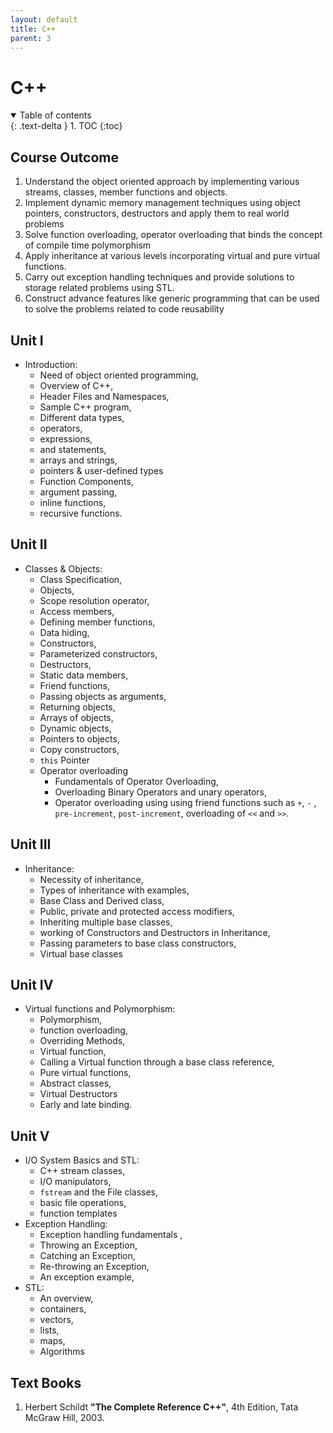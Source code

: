 ```yaml
---
layout: default
title: C++
parent: 3
---
```


# C++

<details open markdown="block">
  <summary>
    Table of contents
  </summary>
  {: .text-delta }
1. TOC
{:toc}
</details>

## Course Outcome

1. Understand the object oriented approach by implementing various streams, 
   classes, member functions and objects.
2. Implement dynamic memory management techniques using object pointers, 
   constructors, destructors and apply them to real world problems
3. Solve  function overloading, operator overloading that binds the 
   concept of compile time polymorphism
4. Apply inheritance at various levels incorporating virtual and pure 
   virtual functions.
5. Carry out exception handling techniques and provide solutions to 
   storage related problems using STL.
6. Construct advance features like   generic programming that can be 
   used to solve the problems related to code reusability

## Unit I

- Introduction: 
  - Need of object oriented programming, 
  - Overview of C++,
  - Header Files and Namespaces, 
  - Sample C++ program, 
  - Different data types, 
  - operators, 
  - expressions, 
  - and statements, 
  - arrays and strings, 
  - pointers & user-defined types 
  - Function Components, 
  - argument passing,
  - inline functions, 
  - recursive functions.

## Unit II

- Classes & Objects:
  - Class Specification, 
  - Objects, 
  - Scope resolution operator, 
  - Access members, 
  - Defining member functions, 
  - Data hiding, 
  - Constructors, 
  - Parameterized constructors, 
  - Destructors, 
  - Static data members, 
  - Friend functions, 
  - Passing objects as arguments, 
  - Returning objects, 
  - Arrays of objects, 
  - Dynamic objects, 
  - Pointers to objects, 
  - Copy constructors, 
  - `this` Pointer
  - Operator overloading
    - Fundamentals of Operator Overloading,
    - Overloading Binary Operators and unary operators,
    - Operator overloading using using friend functions 
      such as `+`, `-` , `pre-increment`, `post-increment`, 
      overloading  of `<<` and `>>`.

## Unit III

- Inheritance: 
  - Necessity of inheritance,
  - Types of inheritance with examples,
  - Base Class and Derived class,
  - Public, private and protected access modifiers, 
  - Inheriting multiple base classes,
  - working of Constructors and Destructors in Inheritance, 
  - Passing parameters to base class constructors, 
  - Virtual base classes

## Unit IV

- Virtual functions and Polymorphism:
  - Polymorphism,
  - function overloading, 
  - Overriding Methods, 
  - Virtual function, 
  - Calling a Virtual function through a base class reference, 
  - Pure virtual functions, 
  - Abstract classes, 
  - Virtual Destructors
  - Early and late binding.

## Unit V

- I/O System Basics and STL: 
  - C++ stream classes, 
  - I/O manipulators, 
  - `fstream` and the File classes,
  - basic file operations, 
  - function templates 
- Exception Handling: 
  - Exception handling fundamentals , 
  - Throwing an Exception, 
  - Catching an Exception, 
  - Re-throwing an Exception,
  - An exception example,
- STL: 
  - An overview, 
  - containers, 
  - vectors, 
  - lists, 
  - maps,
  - Algorithms

## Text Books

1. Herbert Schildt 
   **"The Complete Reference C++"**,
   4th Edition, Tata McGraw Hill, 2003.
